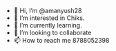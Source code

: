 - 👋 Hi, I’m @amanyush28
- 👀 I’m interested in Chiks.
- 🌱 I’m currently learning.
- 💞️ I’m looking to collaborate 
- 📫 How to reach me 8788052398

<!---
amanyush28/amanyush28 is a ✨ special ✨ repository because its `README.md` (this file) appears on your GitHub profile.
You can click the Preview link to take a look at your changes.
--->
